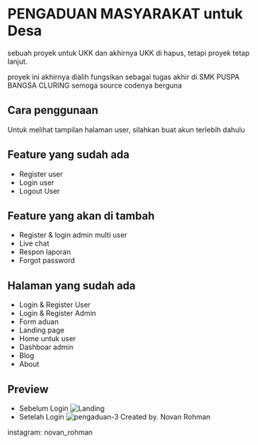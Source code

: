 # PENGADUAN MASYARAKAT untuk Desa
sebuah proyek untuk UKK dan akhirnya UKK di hapus, tetapi proyek tetap lanjut.

proyek ini akhirnya dialih fungsikan sebagai tugas akhir di SMK PUSPA BANGSA CLURING
semoga source codenya berguna

## Cara penggunaan
Untuk melihat tampilan halaman user, silahkan buat akun terlebih dahulu

## Feature yang sudah ada
* Register user
* Login user
* Logout User

## Feature yang akan di tambah
* Register & login admin multi user
* Live chat
* Respon laporan
* Forgot password

## Halaman yang sudah ada
* Login & Register User
* Login & Register Admin
* Form aduan
* Landing page
* Home untuk user
* Dashboar admin
* Blog
* About

## Preview
* Sebelum Login
![Landing](https://user-images.githubusercontent.com/34656026/79536095-61fcb080-80a9-11ea-9694-201884490ff7.png)
* Setelah Login
![pengaduan-3](https://user-images.githubusercontent.com/34656026/79535494-dfbfbc80-80a7-11ea-9366-31f3c4c513e3.png)
Created by. Novan Rohman

instagram: novan_rohman
